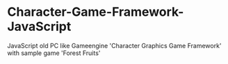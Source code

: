 # Character-Game-Framework-JavaScript

JavaScript old PC like Gameengine
'Character Graphics Game Framework'
with sample game 'Forest Fruits'
